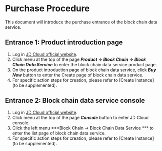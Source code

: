 # Purchase Procedure
This document will introduce the purchase entrance of the block chain data service.

## Entrance 1: Product introduction page
1. Log in [JD Cloud official website](https://www.jdcloud.com/).
2. Click menu at the top of the page ***Product -> Block Chain -> Block Chain Data Service*** to enter the block chain data service product page.
3. On the product introduction page of block chain data service, click ***Buy Now*** button to enter the Create page of block chain data service.
4. For specific action steps for creation, please refer to [Create Instance](to be supplemented).

## Entrance 2: Block chain data service console
1. Log in [JD Cloud official website](https://www.jdcloud.com/).
2. Click menu at the top of the page ***Console*** button to enter JD Cloud console.
3. Click the left menu ***Block Chain -> Block Chain Data Service *** to enter the list page of block chain data service.
4. For specific action steps for creation, please refer to [Create Instance](to be supplemented).
